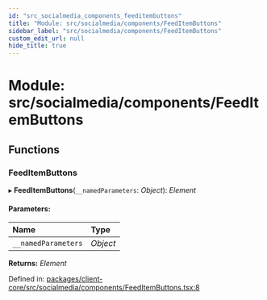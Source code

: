 ```yaml
---
id: "src_socialmedia_components_feeditembuttons"
title: "Module: src/socialmedia/components/FeedItemButtons"
sidebar_label: "src/socialmedia/components/FeedItemButtons"
custom_edit_url: null
hide_title: true
---
```


# Module: src/socialmedia/components/FeedItemButtons

## Functions

### FeedItemButtons

▸ **FeedItemButtons**(`__namedParameters`: *Object*): *Element*

#### Parameters:

Name | Type |
:------ | :------ |
`__namedParameters` | *Object* |

**Returns:** *Element*

Defined in: [packages/client-core/src/socialmedia/components/FeedItemButtons.tsx:8](https://github.com/xr3ngine/xr3ngine/blob/673ad6a5f/packages/client-core/src/socialmedia/components/FeedItemButtons.tsx#L8)
